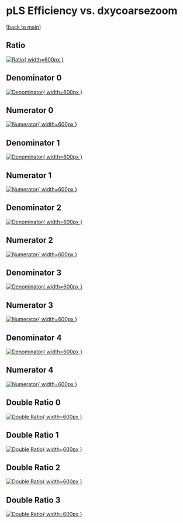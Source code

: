 # pLS Efficiency vs. dxycoarsezoom

[[back to main](./)]



## Ratio

[![Ratio](../mtv/var/pLS_vtr_321_0_eff_dxycoarsezoom.png){ width=600px }](../mtv/var/pLS_vtr_321_0_eff_dxycoarsezoom.pdf)

## Denominator 0

[![Denominator](../mtv/den/pLS_vtr_321_0_eff_dxycoarsezoom_den0.png){ width=600px }](../mtv/den/pLS_vtr_321_0_eff_dxycoarsezoom_den0.pdf)

## Numerator 0

[![Numerator](../mtv/num/pLS_vtr_321_0_eff_dxycoarsezoom_num0.png){ width=600px }](../mtv/num/pLS_vtr_321_0_eff_dxycoarsezoom_num0.pdf)

## Denominator 1

[![Denominator](../mtv/den/pLS_vtr_321_0_eff_dxycoarsezoom_den1.png){ width=600px }](../mtv/den/pLS_vtr_321_0_eff_dxycoarsezoom_den1.pdf)

## Numerator 1

[![Numerator](../mtv/num/pLS_vtr_321_0_eff_dxycoarsezoom_num1.png){ width=600px }](../mtv/num/pLS_vtr_321_0_eff_dxycoarsezoom_num1.pdf)

## Denominator 2

[![Denominator](../mtv/den/pLS_vtr_321_0_eff_dxycoarsezoom_den2.png){ width=600px }](../mtv/den/pLS_vtr_321_0_eff_dxycoarsezoom_den2.pdf)

## Numerator 2

[![Numerator](../mtv/num/pLS_vtr_321_0_eff_dxycoarsezoom_num2.png){ width=600px }](../mtv/num/pLS_vtr_321_0_eff_dxycoarsezoom_num2.pdf)

## Denominator 3

[![Denominator](../mtv/den/pLS_vtr_321_0_eff_dxycoarsezoom_den3.png){ width=600px }](../mtv/den/pLS_vtr_321_0_eff_dxycoarsezoom_den3.pdf)

## Numerator 3

[![Numerator](../mtv/num/pLS_vtr_321_0_eff_dxycoarsezoom_num3.png){ width=600px }](../mtv/num/pLS_vtr_321_0_eff_dxycoarsezoom_num3.pdf)

## Denominator 4

[![Denominator](../mtv/den/pLS_vtr_321_0_eff_dxycoarsezoom_den4.png){ width=600px }](../mtv/den/pLS_vtr_321_0_eff_dxycoarsezoom_den4.pdf)

## Numerator 4

[![Numerator](../mtv/num/pLS_vtr_321_0_eff_dxycoarsezoom_num4.png){ width=600px }](../mtv/num/pLS_vtr_321_0_eff_dxycoarsezoom_num4.pdf)

## Double Ratio 0

[![Double Ratio](../mtv/ratio/pLS_vtr_321_0_eff_dxycoarsezoom_ratio0.png){ width=600px }](../mtv/ratio/pLS_vtr_321_0_eff_dxycoarsezoom_ratio0.pdf)

## Double Ratio 1

[![Double Ratio](../mtv/ratio/pLS_vtr_321_0_eff_dxycoarsezoom_ratio1.png){ width=600px }](../mtv/ratio/pLS_vtr_321_0_eff_dxycoarsezoom_ratio1.pdf)

## Double Ratio 2

[![Double Ratio](../mtv/ratio/pLS_vtr_321_0_eff_dxycoarsezoom_ratio2.png){ width=600px }](../mtv/ratio/pLS_vtr_321_0_eff_dxycoarsezoom_ratio2.pdf)

## Double Ratio 3

[![Double Ratio](../mtv/ratio/pLS_vtr_321_0_eff_dxycoarsezoom_ratio3.png){ width=600px }](../mtv/ratio/pLS_vtr_321_0_eff_dxycoarsezoom_ratio3.pdf)

